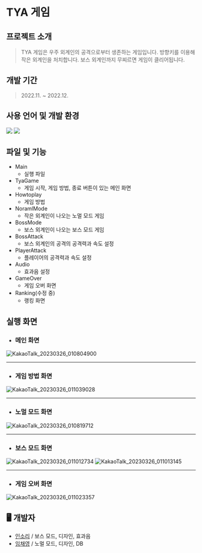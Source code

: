 # TYA 게임
## 프로젝트 소개
> TYA 게임은 우주 외계인의 공격으로부터 생존하는 게임입니다.
> 방향키를 이용해 작은 외계인을 처치합니다.
> 보스 외계인까지 무찌르면 게임이 클리어됩니다.
## 개발 기간
> 2022.11. ~ 2022.12.
## 사용 언어 및 개발 환경
<img src="https://img.shields.io/badge/Java-007396.svg?&style=for-the-badge&logo=Java&logoColor=white">
<img src="https://img.shields.io/badge/Eclipse%20IDE-2C2255.svg?&style=for-the-badge&logo=Eclipse%20IDE&logoColor=white">

## 파일 및 기능
- Main
  - 실행 파일
- TyaGame
  - 게임 시작, 게임 방법, 종료 버튼이 있는 메인 화면
- Howtoplay
  - 게임 방법
- NoramlMode
  - 작은 외계인이 나오는 노멀 모드 게임
- BossMode
  - 보스 외계인이 나오는 보스 모드 게임
- BossAttack
  - 보스 외계인의 공격의 공격력과 속도 설정
- PlayerAttack
  - 플레이어의 공격력과 속도 설정
- Audio
  - 효과음 설정
- GameOver
  - 게임 오버 화면
- Ranking(수정 중)
  - 랭킹 화면
## 실행 화면
- ### 메인 화면
![KakaoTalk_20230326_010804900](https://user-images.githubusercontent.com/82927307/227729226-6d2e6103-8175-4ee3-8c97-803b14d52479.png)

---

- ### 게임 방법 화면
![KakaoTalk_20230326_011039028](https://user-images.githubusercontent.com/82927307/227729409-383f63c2-8f59-4dd8-b2a6-7c6b00374c67.png)

---

- ### 노멀 모드 화면
![KakaoTalk_20230326_010819712](https://user-images.githubusercontent.com/82927307/227729435-8d4fc39c-b9be-4a24-96c7-8dbc3063b1b2.png)

---

- ### 보스 모드 화면
![KakaoTalk_20230326_011012734](https://user-images.githubusercontent.com/82927307/227729451-9281f696-7f09-42fe-af10-8cf192b7a058.png)
![KakaoTalk_20230326_011013145](https://user-images.githubusercontent.com/82927307/227729514-e88cedc9-6956-4747-8c53-7f290dd356c9.png)

---

- ### 게임 오버 화면
![KakaoTalk_20230326_011023357](https://user-images.githubusercontent.com/82927307/227729499-2cff34dd-8d84-49ca-b82f-a857b1d6f8ca.png)

## 🖥 개발자
- [인소리](https://github.com/Insori) / 보스 모드, 디자인, 효과음
- [임채영](https://github.com/chaeyoung1027) / 노멀 모드, 디자인, DB
